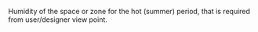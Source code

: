 ﻿Humidity of the space or zone for the hot (summer) period, that is required from user/designer view point.
